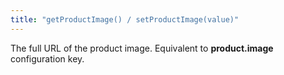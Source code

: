 ```yaml
---
title: "getProductImage() / setProductImage(value)"
---
```


The full URL of the product image. Equivalent to __product.image__ configuration key.
